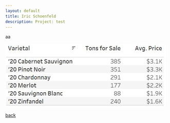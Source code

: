 ```yaml
---
layout: default
title: Iric Schoenfeld
description: Project: test
---
```


aa 

<img src="/images/Tableau1.JPG">

[back](./)
